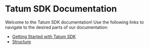 # Tatum SDK Documentation

Welcome to the Tatum SDK documentation! Use the following links to navigate to the desired parts of our documentation:

- [Getting Started with Tatum SDK](https://docs.tatum.io)
- [Structure](https://github.com/tatumio/tatum-js/blob/master/docs/structure.md)
